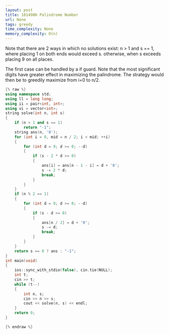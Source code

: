 ```yaml
---
layout: post
title: 101498H Palindrome Number
url: None
tags: greedy
time_complexity: None
memory_complexity: O(n)
---
```


Note that there are 2 ways in which no solutions exist:
n > 1 and s == 1, where placing 1 on both ends would exceed s.
otherwise, when s exceeds placing 9 on all places.


The first case can be handled by a if guard.
Note that the most significant digits have greater effect in maximizing the palindrome.
The strategy would then be to greedily maximize from i=0 to n/2.

```cpp
{% raw %}
using namespace std;
using ll = long long;
using ii = pair<int, int>;
using vi = vector<int>;
string solve(int n, int s)
{
    if (n > 1 and s == 1)
        return "-1";
    string ans(n, '0');
    for (int i = 0, mid = n / 2; i < mid; ++i)
    {
        for (int d = 9; d >= 0; --d)
        {
            if (s - 2 * d >= 0)
            {
                ans[i] = ans[n - 1 - i] = d + '0';
                s -= 2 * d;
                break;
            }
        }
    }
    if (n % 2 == 1)
    {
        for (int d = 9; d >= 0; --d)
        {
            if (s - d >= 0)
            {
                ans[n / 2] = d + '0';
                s -= d;
                break;
            }
        }
    }
    return s == 0 ? ans : "-1";
}
int main(void)
{
    ios::sync_with_stdio(false), cin.tie(NULL);
    int t;
    cin >> t;
    while (t--)
    {
        int n, s;
        cin >> n >> s;
        cout << solve(n, s) << endl;
    }
    return 0;
}

{% endraw %}
```
